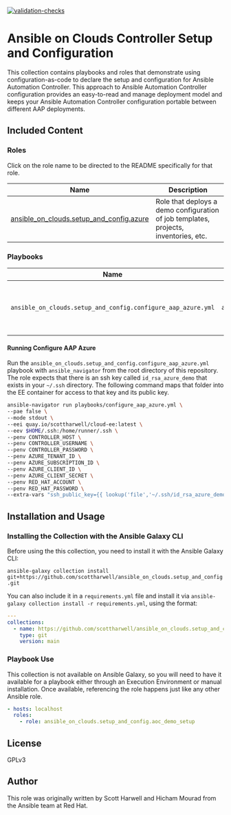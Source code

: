 [![validation-checks](https://github.com/scottharwell/ansible_on_clouds.setup_and_config/actions/workflows/on-push.yml/badge.svg)](https://github.com/scottharwell/ansible_on_clouds.setup_and_config/actions/workflows/on-push.yml)

# Ansible on Clouds Controller Setup and Configuration

This collection contains playbooks and roles that demonstrate using configuration-as-code to declare the setup and configuration for Ansible Automation Controller.  This approach to Ansible Automation Controller configuration provides an easy-to-read and manage deployment model and keeps your Ansible Automation Controller configuration portable between different AAP deployments. 

## Included Content

<!--start collection content-->
### Roles

Click on the role name to be directed to the README specifically for that role.

| Name                                                                                                                                           | Description                                                                          |
|------------------------------------------------------------------------------------------------------------------------------------------------|--------------------------------------------------------------------------------------|
| [ansible_on_clouds.setup_and_config.azure](https://github.com/scottharwell/ansible_on_clouds.setup_and_config/blob/main/roles/azure/README.md) | Role that deploys a demo configuration of job templates, projects, inventories, etc. |

### Playbooks

| Name                                                         | Role(s) Used                               | Description                                               |
|--------------------------------------------------------------|--------------------------------------------|-----------------------------------------------------------|
| `ansible_on_clouds.setup_and_config.configure_aap_azure.yml` | `ansible_on_clouds.setup_and_config.azure` | A playbook that runs the AAP on Azure configuration role. |

#### Running Configure AAP Azure

Run the `ansible_on_clouds.setup_and_config.configure_aap_azure.yml` playbook with `ansible_navigator` from the root directory of this repository.  The role expects that there is an ssh key called `id_rsa_azure_demo` that exists in your `~/.ssh` directory.  The following command maps that folder into the EE container for access to that key and its public key. 

```bash
ansible-navigator run playbooks/configure_aap_azure.yml \
--pae false \
--mode stdout \
--eei quay.io/scottharwell/cloud-ee:latest \
--eev $HOME/.ssh:/home/runner/.ssh \
--penv CONTROLLER_HOST \
--penv CONTROLLER_USERNAME \
--penv CONTROLLER_PASSWORD \
--penv AZURE_TENANT_ID \
--penv AZURE_SUBSCRIPTION_ID \
--penv AZURE_CLIENT_ID \
--penv AZURE_CLIENT_SECRET \
--penv RED_HAT_ACCOUNT \
--penv RED_HAT_PASSWORD \
--extra-vars "ssh_public_key={{ lookup('file','~/.ssh/id_rsa_azure_demo.pub') }}"
```

## Installation and Usage

### Installing the Collection with the Ansible Galaxy CLI

Before using the this collection, you need to install it with the Ansible Galaxy CLI:

`ansible-galaxy collection install git+https://github.com/scottharwell/ansible_on_clouds.setup_and_config.git`

You can also include it in a `requirements.yml` file and install it via `ansible-galaxy collection install -r requirements.yml`, using the format:

```yaml
---
collections:
  - name: https://github.com/scottharwell/ansible_on_clouds.setup_and_config
    type: git
    version: main
```

### Playbook Use

This collection is not available on Ansible Galaxy, so you will need to have it available for a playbook either through an Execution Environment or manual installation.  Once available, referencing the role happens just like any other Ansible role.

```yaml
- hosts: localhost
  roles:
    - role: ansible_on_clouds.setup_and_config.aoc_demo_setup
```

## License

GPLv3

## Author

This role was originally written by Scott Harwell and Hicham Mourad from the Ansible team at Red Hat.
